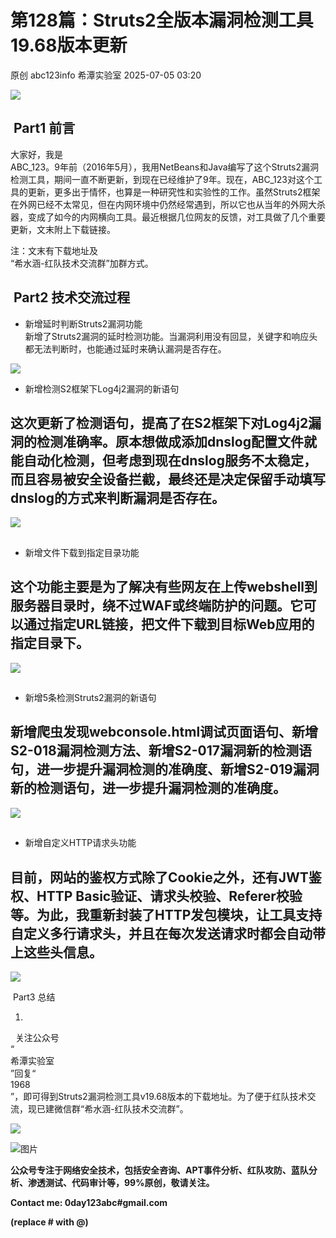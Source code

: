 #  第128篇：Struts2全版本漏洞检测工具19.68版本更新  
原创 abc123info  希潭实验室   2025-07-05 03:20  
  
![](https://mmbiz.qpic.cn/mmbiz_png/OAz0RNU450ATcz6jUJnFNeOxRzVZ9LbcCCMJ6Af2WYicgMPA32IwibF8mI2ibC9h8jaHkhxnZzZuqctMLRTxDudicA/640?wx_fmt=png "")  
##  Part1 前言   
  
大家好，我是  
ABC_123。9年前（2016年5月），我用NetBeans和Java编写了这个Struts2漏洞检测工具，期间一直不断更新，到现在已经维护了9年。现在，ABC_123对这个工具的更新，更多出于情怀，也算是一种研究性和实验性的工作。虽然Struts2框架在外网已经不太常见，但在内网环境中仍然经常遇到，所以它也从当年的外网大杀器，变成了如今的内网横向工具。最近根据几位网友的反馈，对工具做了几个重要更新，文末附上下载链接。  
  
注：文末有下载地址及  
“希水涵-红队技术交流群”加群方式。  
  
  
  
##  Part2 技术交流过程   
- 新增延时判断Struts2漏洞功能  
新增了Struts2漏洞的延时检测功能。当漏洞利用没有回显，关键字和响应头都无法判断时，也能通过延时来确认漏洞是否存在。  
  
![](https://mmbiz.qpic.cn/mmbiz_png/OAz0RNU450BNDMQvocibmc8NNpytuUGcC8Uzag4yMMSB8KarUjLnlQU7pp6CaIPuIwdUdDJ4f0fa1l4ZRBPga0w/640?wx_fmt=png&from=appmsg "")  
  
- 新增检测S2框架下Log4j2漏洞的新语句  
## 这次更新了检测语句，提高了在S2框架下对Log4j2漏洞的检测准确率。原本想做成添加dnslog配置文件就能自动化检测，但考虑到现在dnslog服务不太稳定，而且容易被安全设备拦截，最终还是决定保留手动填写dnslog的方式来判断漏洞是否存在。  
  
![](https://mmbiz.qpic.cn/mmbiz_png/OAz0RNU450BNDMQvocibmc8NNpytuUGcCiam9DaRQQZZL4bTPDkR0y3nBdSRGWwhTSFQnzichMXc6lwPXFO6B05YA/640?wx_fmt=png&from=appmsg "")  
##   
- 新增文件下载到指定目录功能  
## 这个功能主要是为了解决有些网友在上传webshell到服务器目录时，绕不过WAF或终端防护的问题。它可以通过指定URL链接，把文件下载到目标Web应用的指定目录下。  
  
![](https://mmbiz.qpic.cn/mmbiz_png/OAz0RNU450BNDMQvocibmc8NNpytuUGcC629seiaVxBmbLqBx9g2ibtEHiahyTfzZQMugpGmee3odIKlDsrYWxibl5g/640?wx_fmt=png&from=appmsg "")  
##   
- 新增5条检测Struts2漏洞的新语句  
## 新增爬虫发现webconsole.html调试页面语句、新增S2-018漏洞检测方法、新增S2-017漏洞新的检测语句，进一步提升漏洞检测的准确度、新增S2-019漏洞新的检测语句，进一步提升漏洞检测的准确度。  
  
![](https://mmbiz.qpic.cn/mmbiz_png/OAz0RNU450BNDMQvocibmc8NNpytuUGcClgpZpIK698J24MG2v5DESUPaAoiaDYL9nvAwKxIfJMJssrcp0DlHK3g/640?wx_fmt=png&from=appmsg "")  
##   
- 新增自定义HTTP请求头功能  
## 目前，网站的鉴权方式除了Cookie之外，还有JWT鉴权、HTTP Basic验证、请求头校验、Referer校验等。为此，我重新封装了HTTP发包模块，让工具支持自定义多行请求头，并且在每次发送请求时都会自动带上这些头信息。  
  
![](https://mmbiz.qpic.cn/mmbiz_png/OAz0RNU450BNDMQvocibmc8NNpytuUGcCsGjTYM0iar2rnxZGibNjEfPUAG9t17PryOxJc0LqjicLErhn8m587wOVg/640?wx_fmt=png&from=appmsg "")  
  
  
 Part3 总结   
  
1.  
  关注公众号  
“  
希潭实验室  
”回复“  
1968  
”，即可得到Struts2漏洞检测工具v19.68版本的下载地址。为了便于红队技术交流，现已建微信群“希水涵-红队技术交流群”。  
  
![](https://mmbiz.qpic.cn/mmbiz_jpg/OAz0RNU450BNDMQvocibmc8NNpytuUGcCEjSfknTJgx0vLXO1iavSF77VDpXK3pBwMyf6HI2jl58pYj1HK5UiaKxQ/640?wx_fmt=jpeg&from=appmsg "")  
  
  
![图片](https://mmbiz.qpic.cn/mmbiz_png/OAz0RNU450A5qqg2iaK6KIYYR8y6pF5Rh3JHDibOKOop204nXz618iawdRb8dABicMPtHb2PkJE8x6koJO5HyuwZJQ/640?wx_fmt=other&wxfrom=5&wx_lazy=1&wx_co=1&tp=webp "")  
  
  
**公众号专注于网络安全技术，包括安全咨询、APT事件分析、红队攻防、蓝队分析、渗透测试、代码审计等，99%原创，敬请关注。**  
  
**Contact me: 0day123abc#gmail.com**  
  
**(replace # with @)**  
  
  
